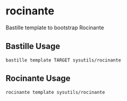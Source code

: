 # rocinante
Bastille template to bootstrap Rocinante

## Bastille Usage
```shell
bastille template TARGET sysutils/rocinante
```

## Rocinante Usage
```shell
rocinante template sysutils/rocinante
```
